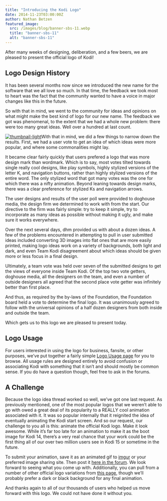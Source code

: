 ```yaml
---
title: "Introducing the Kodi Logo"
date: 2014-11-23T03:00:00Z
author: Nathan Betzen
featured_image:
  src: /images/blog/banner-sbs-11.webp
  title: "banner-sbs-11"
  alt: "banner-sbs-11"
---
```


After many weeks of designing, deliberation, and a few beers, we are pleased to present the official logo of Kodi!

## Logo Design History

It has been several months now since we introduced the new name for the software that we all love so much. In that time, the feedback we took most to heart was the fact that the community wanted to have a voice in major changes like this in the future.

So with that in mind, we went to the community for ideas and opinions on what might make the best kind of logo for our new name. The feedback we got was phenomenal, to the extent that we had a whole new problem: there were too many great ideas. Well over a hundred at last count.

[![thumbnail-light](/images/blog/thumbnail-light-300x300.webp)](/images/blog/thumbnail-light.webp)With that in mind, we did a few things to narrow down the results. First, we had a user vote to get an idea of which ideas were more popular, and where some commonalities might lay.

It became clear fairly quickly that users prefered a logo that was more design mark than wordmark. Which is to say, most votes tilted towards single really cool designs, like play symbols, highly stylized versions of the letter K, and navigation buttons, rather than highly stylized versions of the entire word. The only stylized word that got many votes was the one for which there was a nifty animation. Beyond leaning towards design marks, there was a clear preference for stylized Ks and navigation arrows.

The user designs and results of the user poll were provided to doghouse media, the design firm we determined to work with from the start. Our directive to the firm was fairly simple: try to keep it simple, try to incorporate as many ideas as possible without making it ugly, and make sure it works everywhere.

Over the next several days, dhm provided us with about a dozen ideas. A few of the problems encountered in attempting to pull in user submitted ideas included converting 3D images into flat ones that are more easily printed, making logo ideas work on a variety of backgrounds, both light and dark, and even Team Kodi disagreement about which ideas should be given more or less focus in a final design.

Ultimately, a team vote was held over seven of the submitted designs to get the views of everyone inside Team Kodi. Of the top two vote getters, doghouse media, all the designers on the team, and even a number of outside designers all agreed that the second place vote getter was infinitely better than first place.

And thus, as required by the by-laws of the Foundation, the Foundation board held a vote to determine the final logo. It was unanimously agreed to follow with the universal opinions of a half dozen designers from both inside and outside the team.

Which gets us to this logo we are pleased to present today.

## Logo Usage

For users interested in using the logo for business, fansite, or other purposes, we’ve put together a fairly simple [Logo Usage page](https://kodi.wiki/view/Official:Visual_Identity_Guidelines) for you to browse. All usage rules are designed entirely to avoid confusion or associating Kodi with something that it isn’t and should mostly be common sense. If you do have a question though, feel free to ask in the forums.

## A Challenge

Because the logo idea thread worked so well, we’ve got one last request. As previously mentioned, one of the most popular logos that we weren’t able to go with owed a great deal of its popularity to a REALLY cool animation associated with it. It was so popular internally that it reignited the idea of eventually animating the Kodi start screen. And so our request, our challenge to you all is this: animate the official Kodi logo. Make it look awesome. While it’s far too late for an animation to make it as the boot image for Kodi 14, there’s a very real chance that your work could be the first thing all of our over two million users see in Kodi 15 or sometime in the future.

To submit your animation, save it as an animated gif to [imgur](https://imgur.com/) or your preferred image sharing site. Then post it [here in the forum](https://forum.kodi.tv/showthread.php?tid=209673). We look forward to seeing what you come up with. Additionally, you can pull from a number of other official logo variations from [this page](https://kodi.wiki/view/Official:Media_center_logos), though we’ll probably prefer a dark or black background for any final animation.

And thanks again to all of our thousands of users who helped us move forward with this logo. We could not have done it without you.

